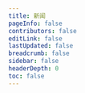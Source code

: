 ```yaml
---
title: 新闻
pageInfo: false
contributors: false
editLink: false
lastUpdated: false
breadcrumb: false
sidebar: false
headerDepth: 0
toc: false
---
```


<script setup lang="ts">
import SiteSection from "@SiteSection";
import { usePageFrontmatter } from "vuepress/client";
import { ref, onBeforeMount } from "vue";
import type { ThemeHopePageFrontmatter } from "vuepress-theme-hope";

const frontmatter = usePageFrontmatter<ThemeHopePageFrontmatter>();

</script>

<SiteSection :title="frontmatter.title"/>

<style scoped lang="scss">
.theme-hope-content {
  margin: 30px;
  padding: 30px;
  position: relative;
  z-index: 1;
    max-width: 100%;
  top: -8.25rem;
}


</style>
